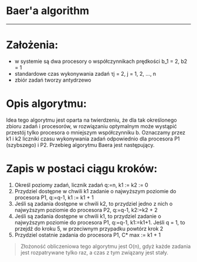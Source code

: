 # Baer'a algorithm
***

# Założenia:

* w systemie są dwa procesory o współczynnikach prędkości b_1 = 2, b2 = 1
* standardowe czas wykonywania zadań τj = 2, j = 1, 2, …, n 
* zbiór zadań tworzy antydrzewo

# Opis algorytmu:

Idea tego algorytmu jest oparta na twierdzeniu, że dla tak określonego zbioru zadań i
procesorów, w rozwiązaniu optymalnym może wystąpić przestój tylko procesora o mniejszym
współczynniku b. Oznaczamy przez k1 i k2 liczniki czasu wykonywania zadań odpowiednio dla
procesora P1 (szybszego) i P2. Przebieg algorytmu Baera jest następujący.

# Zapis w postaci ciągu kroków:

1. Określ poziomy zadań, licznik zadań q:=n, k1 := k2 := 0
2. Przydziel dostępne w chwili k1 zadanie o najwyższym poziomie do procesora P1, q:=q-1,
k1 := k1 + 1
3. Jeśli są zadania dostępne w chwili k2, to przydziel jedno z nich o najwyższym poziomie
do procesora P2, q:=q-1, k2:=k2 + 2
4. Jeśli są zadania dostępne w chwili k1, to przydziel zadanie o najwyższym poziomie do
procesora P1, q:=q-1, k1:=k1+1. Jeśli q = 1, to przejdź do kroku 5, w przeciwnym
przypadku powtórz krok 2
5. Przydziel ostatnie zadania do procesora P1, C*
max := k1 + 1

> Złożoność obliczeniowa tego algorytmu jest O(n), gdyż każde zadania jest rozpatrywane tylko
raz, a czas z tym związany jest stały. 
